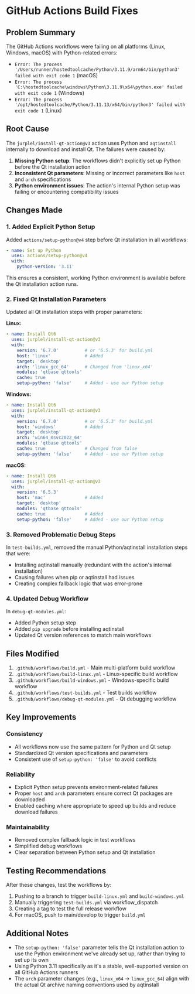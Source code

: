 # GitHub Actions Build Fixes

## Problem Summary
The GitHub Actions workflows were failing on all platforms (Linux, Windows, macOS) with Python-related errors:
- `Error: The process '/Users/runner/hostedtoolcache/Python/3.11.9/arm64/bin/python3' failed with exit code 1` (macOS)
- `Error: The process 'C:\hostedtoolcache\windows\Python\3.11.9\x64\python.exe' failed with exit code 1` (Windows)
- `Error: The process '/opt/hostedtoolcache/Python/3.11.13/x64/bin/python3' failed with exit code 1` (Linux)

## Root Cause
The `jurplel/install-qt-action@v3` action uses Python and `aqtinstall` internally to download and install Qt. The failures were caused by:

1. **Missing Python setup**: The workflows didn't explicitly set up Python before the Qt installation action
2. **Inconsistent Qt parameters**: Missing or incorrect parameters like `host` and `arch` specifications
3. **Python environment issues**: The action's internal Python setup was failing or encountering compatibility issues

## Changes Made

### 1. Added Explicit Python Setup
Added `actions/setup-python@v4` step before Qt installation in all workflows:
```yaml
- name: Set up Python
  uses: actions/setup-python@v4
  with:
    python-version: '3.11'
```

This ensures a consistent, working Python environment is available before the Qt installation action runs.

### 2. Fixed Qt Installation Parameters
Updated all Qt installation steps with proper parameters:

**Linux:**
```yaml
- name: Install Qt6
  uses: jurplel/install-qt-action@v3
  with:
    version: '6.7.0'          # or '6.5.3' for build.yml
    host: 'linux'             # Added
    target: 'desktop'
    arch: 'linux_gcc_64'      # Changed from 'linux_x64'
    modules: 'qtbase qttools'
    cache: true
    setup-python: 'false'     # Added - use our Python setup
```

**Windows:**
```yaml
- name: Install Qt6
  uses: jurplel/install-qt-action@v3
  with:
    version: '6.7.0'          # or '6.5.3' for build.yml
    host: 'windows'           # Added
    target: 'desktop'
    arch: 'win64_msvc2022_64'
    modules: 'qtbase qttools'
    cache: true               # Changed from false
    setup-python: 'false'     # Added - use our Python setup
```

**macOS:**
```yaml
- name: Install Qt6
  uses: jurplel/install-qt-action@v3
  with:
    version: '6.5.3'
    host: 'mac'               # Added
    target: 'desktop'
    modules: 'qtbase qttools'
    cache: true               # Added
    setup-python: 'false'     # Added - use our Python setup
```

### 3. Removed Problematic Debug Steps
In `test-builds.yml`, removed the manual Python/aqtinstall installation steps that were:
- Installing aqtinstall manually (redundant with the action's internal installation)
- Causing failures when pip or aqtinstall had issues
- Creating complex fallback logic that was error-prone

### 4. Updated Debug Workflow
In `debug-qt-modules.yml`:
- Added Python setup step
- Added `pip upgrade` before installing aqtinstall
- Updated Qt version references to match main workflows

## Files Modified
1. `.github/workflows/build.yml` - Main multi-platform build workflow
2. `.github/workflows/build-linux.yml` - Linux-specific build workflow
3. `.github/workflows/build-windows.yml` - Windows-specific build workflow
4. `.github/workflows/test-builds.yml` - Test builds workflow
5. `.github/workflows/debug-qt-modules.yml` - Qt debugging workflow

## Key Improvements

### Consistency
- All workflows now use the same pattern for Python and Qt setup
- Standardized Qt version specifications and parameters
- Consistent use of `setup-python: 'false'` to avoid conflicts

### Reliability
- Explicit Python setup prevents environment-related failures
- Proper `host` and `arch` parameters ensure correct Qt packages are downloaded
- Enabled caching where appropriate to speed up builds and reduce download failures

### Maintainability
- Removed complex fallback logic in test workflows
- Simplified debug workflows
- Clear separation between Python setup and Qt installation

## Testing Recommendations
After these changes, test the workflows by:
1. Pushing to a branch to trigger `build-linux.yml` and `build-windows.yml`
2. Manually triggering `test-builds.yml` via workflow_dispatch
3. Creating a tag to test the full release workflow
4. For macOS, push to main/develop to trigger `build.yml`

## Additional Notes
- The `setup-python: 'false'` parameter tells the Qt installation action to use the Python environment we've already set up, rather than trying to set up its own
- Using Python 3.11 specifically as it's a stable, well-supported version on all GitHub Actions runners
- The `arch` parameter changes (e.g., `linux_x64` → `linux_gcc_64`) align with the actual Qt archive naming conventions used by aqtinstall
